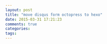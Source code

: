 ```yaml
---
layout: post
title: "move disqus form octopress to hexo"
date: 2015-03-31 17:21:23
comments: true
categories: 
tags:
---
```

